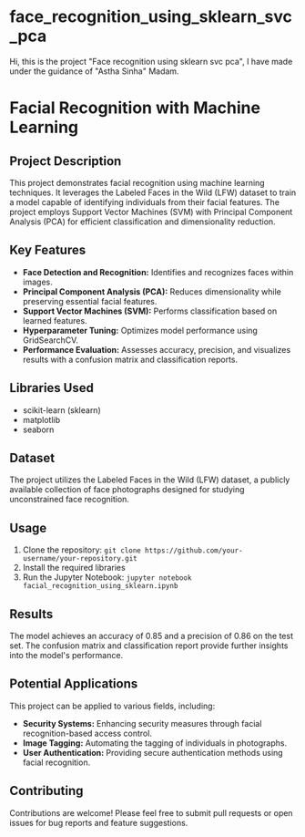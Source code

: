 # face_recognition_using_sklearn_svc_pca
Hi, this is the project "Face recognition using sklearn svc pca", I have made under the guidance of "Astha Sinha" Madam.

# Facial Recognition with Machine Learning

## Project Description

This project demonstrates facial recognition using machine learning techniques. It leverages the Labeled Faces in the Wild (LFW) dataset to train a model capable of identifying individuals from their facial features. The project employs Support Vector Machines (SVM) with Principal Component Analysis (PCA) for efficient classification and dimensionality reduction.

## Key Features

* **Face Detection and Recognition:** Identifies and recognizes faces within images.
* **Principal Component Analysis (PCA):** Reduces dimensionality while preserving essential facial features.
* **Support Vector Machines (SVM):** Performs classification based on learned features.
* **Hyperparameter Tuning:** Optimizes model performance using GridSearchCV.
* **Performance Evaluation:** Assesses accuracy, precision, and visualizes results with a confusion matrix and classification reports.

## Libraries Used

* scikit-learn (sklearn)
* matplotlib
* seaborn

## Dataset

The project utilizes the Labeled Faces in the Wild (LFW) dataset, a publicly available collection of face photographs designed for studying unconstrained face recognition.

## Usage

1. Clone the repository: `git clone https://github.com/your-username/your-repository.git`
2. Install the required libraries
3. Run the Jupyter Notebook: `jupyter notebook facial_recognition_using_sklearn.ipynb`

## Results

The model achieves an accuracy of 0.85 and a precision of 0.86 on the test set. The confusion matrix and classification report provide further insights into the model's performance.

## Potential Applications

This project can be applied to various fields, including:

* **Security Systems:** Enhancing security measures through facial recognition-based access control.
* **Image Tagging:** Automating the tagging of individuals in photographs.
* **User Authentication:** Providing secure authentication methods using facial recognition.

## Contributing

Contributions are welcome! Please feel free to submit pull requests or open issues for bug reports and feature suggestions.

